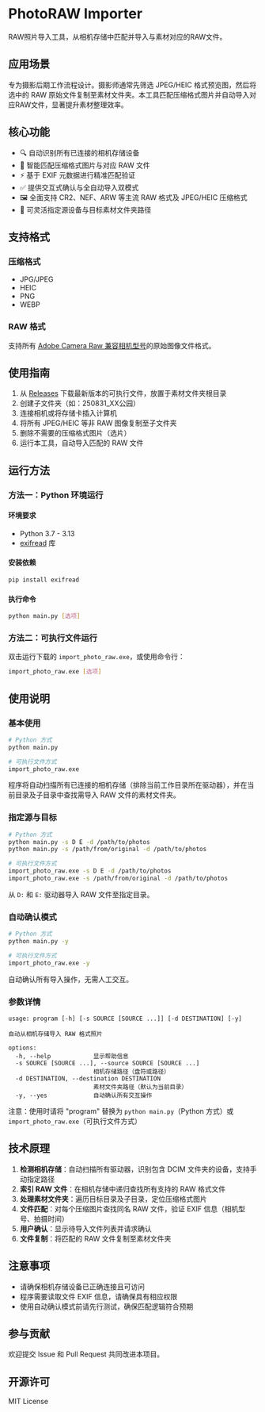 # PhotoRAW Importer

RAW照片导入工具，从相机存储中匹配并导入与素材对应的RAW文件。

## 应用场景

专为摄影后期工作流程设计。摄影师通常先筛选 JPEG/HEIC 格式预览图，然后将选中的 RAW 原始文件复制至素材文件夹。本工具匹配压缩格式图片并自动导入对应RAW文件，显著提升素材整理效率。

## 核心功能

- 🔍 自动识别所有已连接的相机存储设备
- 📁 智能匹配压缩格式图片与对应 RAW 文件
- ⚡ 基于 EXIF 元数据进行精准匹配验证
- ✅ 提供交互式确认与全自动导入双模式
- 🖼️ 全面支持 CR2、NEF、ARW 等主流 RAW 格式及 JPEG/HEIC 压缩格式
- 🔄 可灵活指定源设备与目标素材文件夹路径

## 支持格式

### 压缩格式

- JPG/JPEG
- HEIC
- PNG
- WEBP

### RAW 格式

支持所有 [Adobe Camera Raw 兼容相机型号](https://helpx.adobe.com/cn/camera-raw/kb/camera-raw-plug-supported-cameras.html)的原始图像文件格式。

## 使用指南

1. 从 [Releases](https://github.com/lingkai5wu/PhotoRAW-Importer/releases/latest) 下载最新版本的可执行文件，放置于素材文件夹根目录
2. 创建子文件夹（如：250831_XX公园）
3. 连接相机或将存储卡插入计算机
4. 将所有 JPEG/HEIC 等非 RAW 图像复制至子文件夹
5. 删除不需要的压缩格式图片（选片）
6. 运行本工具，自动导入匹配的 RAW 文件

## 运行方法

### 方法一：Python 环境运行

#### 环境要求

- Python 3.7 - 3.13
- [exifread](https://pypi.org/project/ExifRead/) 库

#### 安装依赖

```bash
pip install exifread
```

#### 执行命令

```bash
python main.py [选项]
```

### 方法二：可执行文件运行

双击运行下载的 `import_photo_raw.exe`，或使用命令行：

```bash
import_photo_raw.exe [选项]
```

## 使用说明

### 基本使用

```bash
# Python 方式
python main.py

# 可执行文件方式
import_photo_raw.exe
```

程序将自动扫描所有已连接的相机存储（排除当前工作目录所在驱动器），并在当前目录及子目录中查找需导入 RAW 文件的素材文件夹。

### 指定源与目标

```bash
# Python 方式
python main.py -s D E -d /path/to/photos
python main.py -s /path/from/original -d /path/to/photos

# 可执行文件方式
import_photo_raw.exe -s D E -d /path/to/photos
import_photo_raw.exe -s /path/from/original -d /path/to/photos
```

从 `D:` 和 `E:` 驱动器导入 RAW 文件至指定目录。

### 自动确认模式

```bash
# Python 方式
python main.py -y

# 可执行文件方式
import_photo_raw.exe -y
```

自动确认所有导入操作，无需人工交互。

### 参数详情

```
usage: program [-h] [-s SOURCE [SOURCE ...]] [-d DESTINATION] [-y]

自动从相机存储导入 RAW 格式照片

options:
  -h, --help            显示帮助信息
  -s SOURCE [SOURCE ...], --source SOURCE [SOURCE ...]
                        相机存储路径（盘符或路径）
  -d DESTINATION, --destination DESTINATION
                        素材文件夹路径（默认为当前目录）
  -y, --yes             自动确认所有交互操作
```

注意：使用时请将 "program" 替换为 `python main.py`（Python 方式）或 `import_photo_raw.exe`（可执行文件方式）

## 技术原理

1. **检测相机存储**：自动扫描所有驱动器，识别包含 DCIM 文件夹的设备，支持手动指定路径
2. **索引 RAW 文件**：在相机存储中递归查找所有支持的 RAW 格式文件
3. **处理素材文件夹**：遍历目标目录及子目录，定位压缩格式图片
4. **文件匹配**：对每个压缩图片查找同名 RAW 文件，验证 EXIF 信息（相机型号、拍摄时间）
5. **用户确认**：显示待导入文件列表并请求确认
6. **文件复制**：将匹配的 RAW 文件复制至素材文件夹

## 注意事项

- 请确保相机存储设备已正确连接且可访问
- 程序需要读取文件 EXIF 信息，请确保具有相应权限
- 使用自动确认模式前请先行测试，确保匹配逻辑符合预期

## 参与贡献

欢迎提交 Issue 和 Pull Request 共同改进本项目。

## 开源许可

MIT License
